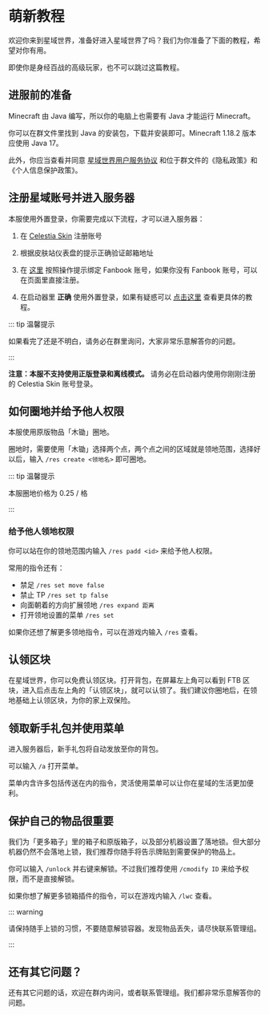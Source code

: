 # 萌新教程

欢迎你来到星域世界，准备好进入星域世界了吗？我们为你准备了下面的教程，希望对你有用。

即使你是身经百战的高级玩家，也不可以跳过这篇教程。

## 进服前的准备

Minecraft 由 Java 编写，所以你的电脑上也需要有 Java 才能运行 Minecraft。

你可以在群文件里找到 Java 的安装包，下载并安装即可。Minecraft 1.18.2 版本应使用 Java 17。

此外，你应当查看并同意 [星域世界用户服务协议](https://docs.qq.com/doc/DYVp3bG9aVHNOWWth) 和位于群文件的《隐私政策》和《个人信息保护政策》。

## 注册星域账号并进入服务器

本服使用外置登录，你需要完成以下流程，才可以进入服务器：

1. 在 [Celestia Skin](https://skin.mcstaralliance.com) 注册账号

2. 根据皮肤站仪表盘的提示正确验证邮箱地址

3. 在 [这里](https://skin.mcstaralliance.com/user/link) 按照操作提示绑定 Fanbook 账号，如果你没有 Fanbook 账号，可以在页面里直接注册。

4. 在启动器里 **正确** 使用外置登录，如果有疑惑可以 [点击这里](https://docs.qq.com/doc/DYUVyb2lPRmhVV3ZN) 查看更具体的教程。

::: tip 温馨提示

如果看完了还是不明白，请务必在群里询问，大家非常乐意解答你的问题。

:::

**注意：本服不支持使用正版登录和离线模式。** 请务必在启动器内使用你刚刚注册的 Celestia Skin 账号登录。

## 如何圈地并给予他人权限

本服使用原版物品「木锄」圈地。

圈地时，需要使用「木锄」选择两个点，两个点之间的区域就是领地范围，选择好以后，输入 `/res create <领地名>` 即可圈地。

::: tip 温馨提示

本服圈地价格为 0.25 / 格

:::

### 给予他人领地权限

你可以站在你的领地范围内输入 `/res padd <id>` 来给予他人权限。

常用的指令还有：

- 禁足 `/res set move false`
- 禁止 TP `/res set tp false`
- 向面朝着的方向扩展领地 `/res expand 距离`
- 打开领地设置的菜单 `/res set`

如果你还想了解更多领地指令，可以在游戏内输入 `/res` 查看。

## 认领区块

在星域世界，你可以免费认领区块。打开背包，在屏幕左上角可以看到 FTB 区块，进入后点击左上角的「认领区块」，就可以认领了。我们建议你圈地后，在领地基础上认领区块，为你的家上双保险。

## 领取新手礼包并使用菜单

进入服务器后，新手礼包将自动发放至你的背包。

可以输入 `/a` 打开菜单。

菜单内含许多包括传送在内的指令，灵活使用菜单可以让你在星域的生活更加便利。

## 保护自己的物品很重要

我们为「更多箱子」里的箱子和原版箱子，以及部分机器设置了落地锁。但大部分机器仍然不会落地上锁，我们推荐你随手将告示牌贴到需要保护的物品上。

你可以输入 `/unlock` 并右键来解锁。不过我们推荐使用 `/cmodify ID` 来给予权限，而不是直接解锁。

如果你想了解更多锁箱插件的指令，可以在游戏内输入 `/lwc` 查看。

::: warning

请保持随手上锁的习惯，不要随意解锁容器。发现物品丢失，请尽快联系管理组。

:::

## 还有其它问题？

还有其它问题的话，欢迎在群内询问，或者联系管理组。我们都非常乐意解答你的问题。
